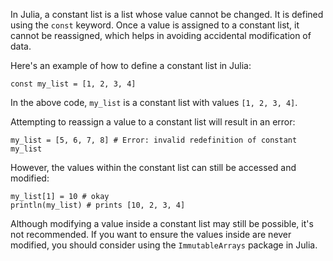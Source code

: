 In Julia, a constant list is a list whose value cannot be changed. It is defined using the `const` keyword. Once a value is assigned to a constant list, it cannot be reassigned, which helps in avoiding accidental modification of data.

Here's an example of how to define a constant list in Julia:

```
const my_list = [1, 2, 3, 4]
```

In the above code, `my_list` is a constant list with values `[1, 2, 3, 4]`. 

Attempting to reassign a value to a constant list will result in an error:

```
my_list = [5, 6, 7, 8] # Error: invalid redefinition of constant my_list
```

However, the values within the constant list can still be accessed and modified:

```
my_list[1] = 10 # okay
println(my_list) # prints [10, 2, 3, 4]
```

Although modifying a value inside a constant list may still be possible, it's not recommended. If you want to ensure the values inside are never modified, you should consider using the `ImmutableArrays` package in Julia.